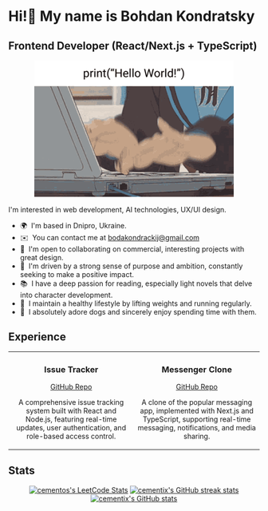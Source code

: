 # Hi!👋 My name is Bohdan Kondratsky

## Frontend Developer (React/Next.js + TypeScript)

<p align="center">
 <img width="400" heigh="100" src="assets/bg.gif" alt="desktop"/>
</p>

I'm interested in web development, AI technologies, UX/UI design.

- 🌍  I'm based in Dnipro, Ukraine.
- ✉️  You can contact me at [bodakondrackij@gmail.com](mailto:bodakondrackij@gmail.com)
- 🤝  I'm open to collaborating on commercial, interesting projects with great design.
- 🔮  I'm driven by a strong sense of purpose and ambition, constantly seeking to make a positive impact.
- 📚  I have a deep passion for reading, especially light novels that delve into character development.
- 💪  I maintain a healthy lifestyle by lifting weights and running regularly.
- 🐶  I absolutely adore dogs and sincerely enjoy spending time with them.

## Experience

<div align="center">
  <table>
    <tr>
      <td align="center" width="50%">
        <h3>Issue Tracker</h3>
        <p><a href="https://github.com/cementix/issue-tracker" target="_blank">GitHub Repo</a></p>
        <p>A comprehensive issue tracking system built with React and Node.js, featuring real-time updates, user authentication, and role-based access control.</p>
      </td>
      <td align="center" width="50%">
        <h3>Messenger Clone</h3>
        <p><a href="https://github.com/cementix/messenger-clone" target="_blank">GitHub Repo</a></p>
        <p>A clone of the popular messaging app, implemented with Next.js and TypeScript, supporting real-time messaging, notifications, and media sharing.</p>
      </td>
    </tr>
  </table>
</div>

## Stats

<div align="center">
  <a href="http://www.github.com/cementix"><img src="https://leetcode-stats.vercel.app/api?username=cementos&theme=dark" alt="cementos's LeetCode Stats" /></a>
    <a href="http://www.github.com/cementix"><img src="https://github-readme-streak-stats.herokuapp.com/?user=cementix&stroke=ffffff&background=1c1917&ring=0891b2&fire=0891b2&currStreakNum=ffffff&currStreakLabel=0891b2&sideNums=ffffff&sideLabels=ffffff&dates=ffffff&hide_border=true" alt="cementix's GitHub streak stats" /></a>
</div>

<div align="center">
  <a href="http://www.github.com/cementix"><img src="https://github-readme-stats.vercel.app/api?username=cementix&show_icons=true&hide=&count_private=true&title_color=0891b2&text_color=ffffff&icon_color=0891b2&bg_color=1c1917&hide_border=true&show_icons=true" alt="cementix's GitHub stats" /></a>
</div>
